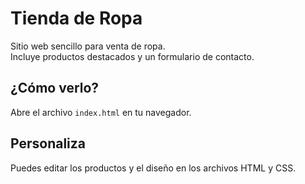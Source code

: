 # Tienda de Ropa

Sitio web sencillo para venta de ropa.  
Incluye productos destacados y un formulario de contacto.

## ¿Cómo verlo?
Abre el archivo `index.html` en tu navegador.

## Personaliza
Puedes editar los productos y el diseño en los archivos HTML y CSS.